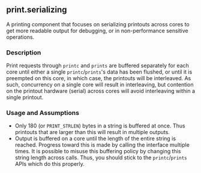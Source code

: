 ## print.serializing

A printing component that focuses on serializing printouts across cores to get more readable output for debugging, or in non-performance sensitive operations.

### Description

Print requests through `printc` and `prints` are buffered separately for each core until either a single `printc`/`prints`'s data has been flushed, or until it is preempted on this core, in which case, the printouts will be interleaved.
As such, concurrency on a single core will result in interleaving, but contention on the printout hardware (serial) across cores will avoid interleaving within a single printout.

### Usage and Assumptions

- Only 180 (or `PRINT_STRLEN`) bytes in a string is buffered at once.
    Thus printouts that are larger than this will result in multiple outputs.
- Output is buffered on a core until the length of the entire string is reached.
    Progress toward this is made by calling the interface multiple times.
	It is possible to misuse this buffering policy by changing this string length across calls.
	Thus, you should stick to the `printc`/`prints` APIs which do this properly.
